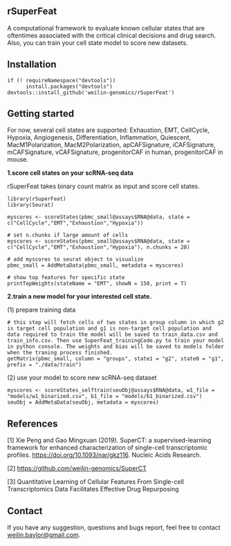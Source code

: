 ## rSuperFeat 
A computational framework to evaluate known cellular states that are oftentimes associated with the critical clinical decisions and drug search. Also, you can train your cell state model to score new datasets. 

## Installation
```{r}
if (! requireNamespace("devtools")) 
      install.packages("devtools")
devtools::install_github('weilin-genomics/rSuperFeat')
```

## Getting started
For now, several cell states are supported: Exhaustion, EMT, CellCycle, Hypoxia, Angiogenesis, Differentiation, Inflammation, Quiescent, MacM1Polarization, MacM2Polarization, apCAFSignature, iCAFSignature, mCAFSignature, vCAFSignature, progenitorCAF in human, progenitorCAF in mouse. 

**1.score cell states on your scRNA-seq data**

rSuperFeat takes binary count matrix as input and score cell states.
```{r}
library(rSuperFeat)
library(Seurat)

myscores <- scoreStates(pbmc_small@assays$RNA@data, state = c("CellCycle","EMT","Exhaustion","Hypoxia"))

# set n.chunks if large amount of cells
myscores <- scoreStates(pbmc_small@assays$RNA@data, state = c("CellCycle","EMT","Exhaustion","Hypoxia"), n.chunks = 20)

# add myscores to seurat object to visualize
pbmc_small = AddMetaData(pbmc_small, metadata = myscores)

# show top features for specific state
printTopWeights(stateName = "EMT", showN = 150, print = T)
```

**2.train a new model for your interested cell state.**

(1) prepare training data
```{r}
# this step will fetch cells of two states in group column in which g2 is target cell population and g1 is non-target cell population and data required to train the model will be saved to train_data.csv and train_info.csv. Then use SuperFeat_trainingCode.py to train your model in python console. The weights and bias will be saved to models folder when the traning process finished.
getMatrix(pbmc_small, column = "groups", state1 = "g2", state0 = "g1", prefix = "./data/train")
```
(2) use your model to score new scRNA-seq dataset
```{r}
myscores <- scoreStates_selftrain(seuObj@assays$RNA@data, w1_file = "models/w1_binarized.csv", b1_file = "models/b1_binarized.csv")
seuObj = AddMetaData(seuObj, metadata = myscores)
```

## References
[1] Xie Peng and Gao Mingxuan (2019). SuperCT: a supervised-learning framework for enhanced characterization of single-cell transcriptomic profiles. https://doi.org/10.1093/nar/gkz116. Nucleic Acids Research.

[2] https://github.com/weilin-genomics/SuperCT

[3] Quantitative Learning of Cellular Features From Single-cell Transcriptomics Data Facilitates Effective Drug Repurposing

## Contact
If you have any suggestion, questions and bugs report, feel free to contact weilin.baylor@gmail.com.

